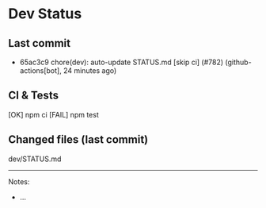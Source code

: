 # Dev Status

## Last commit
- 65ac3c9 chore(dev): auto-update STATUS.md [skip ci] (#782) (github-actions[bot], 24 minutes ago)
## CI & Tests
[OK] npm ci
[FAIL] npm test

## Changed files (last commit)
dev/STATUS.md

---
Notes:
- ...
